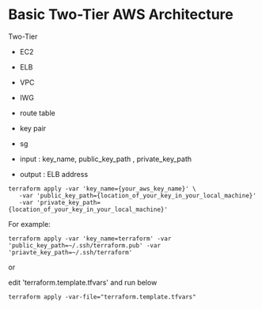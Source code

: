# Basic Two-Tier AWS Architecture

Two-Tier
- EC2
- ELB 
- VPC 
- IWG
- route table
- key pair
- sg






- input : key_name, public_key_path , private_key_path

- output : ELB address



```
terraform apply -var 'key_name={your_aws_key_name}' \
   -var 'public_key_path={location_of_your_key_in_your_local_machine}'
   -var 'private_key_path={location_of_your_key_in_your_local_machine}'
```

For example:

```
terraform apply -var 'key_name=terraform' -var 'public_key_path=~/.ssh/terraform.pub' -var 'priavte_key_path=~/.ssh/terraform' 
```

or

edit 'terraform.template.tfvars'
and run below
```shell script
terraform apply -var-file="terraform.template.tfvars"
```